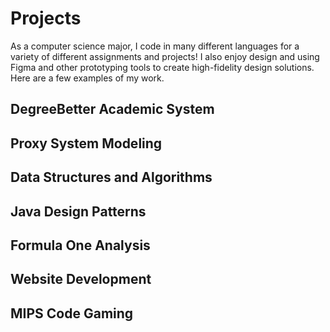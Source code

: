 # Projects

As a computer science major, I code in many different languages for a variety of different assignments and projects!  I also enjoy design and using Figma and other prototyping tools to create high-fidelity design solutions. Here are a few examples of my work.

## DegreeBetter Academic System

## Proxy System Modeling

## Data Structures and Algorithms

## Java Design Patterns

## Formula One Analysis

## Website Development

## MIPS Code Gaming





